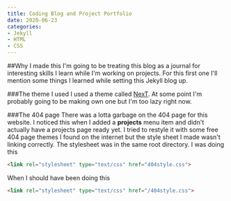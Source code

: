 ```yaml
---
title: Coding Blog and Project Portfolio
date: 2020-06-23
categories:
- Jekyll
- HTML
- CSS
---
```

##Why I made this
I'm going to be treating this blog as a journal for interesting skills I learn while I'm working on projects.
For this first one I'll mention some things I learned while setting this Jekyll blog up.

###The theme I used
I used a theme called [NexT](https://github.com/Simpleyyt/jekyll-theme-next). At some point I'm probably going to be making own one but I'm too lazy right now.

###The 404 page
There was a lotta garbage on the 404 page for this website. I noticed this when I added a <b>projects</b> menu item and didn't actually have a projects page ready yet.
I tried to restyle it with some free 404 page themes I found on the internet but the style sheet I made wasn't linking correctly. The stylesheet was in the same root directory.
I was doing this
```html
<link rel="stylesheet" type="text/css" href="404style.css">
```
When I should have been doing this
```html
<link rel="stylesheet" type="text/css" href="/404style.css">
```
